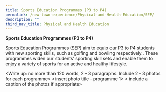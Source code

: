 ```yaml
---
title: Sports Education Programmes (P3 to P4)
permalink: /new-town-experience/Physical-and-Health-Education/SEP/
description: ""
third_nav_title: Physical and Health Education
---
```

**Sports Education Programmes (P3 to P4)**

Sports Education Programmes (SEP) aim to equip our P3 to P4 students with new sporting skills, such as golfing and bowling respectively.. These programmes widen our students’ sporting skill sets and enable them to enjoy a variety of sports for an active and healthy lifestyle. 

<Write up: no more than 120 words, 2 – 3 paragraphs. Include 2 - 3 photos for each programme>
<insert photo title - programme 1>
< include a caption of the photos if appropriate>
